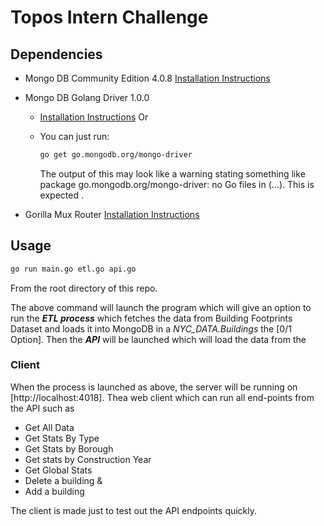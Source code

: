 # Topos Intern Challenge

## Dependencies

* Mongo DB Community Edition 4.0.8 [Installation Instructions](www.google.com "Mongo DB")

* Mongo DB Golang Driver 1.0.0
  * [Installation Instructions](https://github.com/mongodb/mongo-go-driver#installation)
  Or
  * You can just run:
  
    ```bash
    go get go.mongodb.org/mongo-driver
    ```
    The output of this may look like a warning stating something like package go.mongodb.org/mongo-driver: no Go files in (...). This is expected .

* Gorilla Mux Router [Installation Instructions](https://github.com/gorilla/mux#install)

## Usage

```bash
go run main.go etl.go api.go
```
From the root directory of this repo.

The above command will launch the program which will give an option to run the _**ETL process**_ which fetches the data from  Building Footprints Dataset and loads it into MongoDB in a _NYC_DATA.Buildings_ the [0/1 Option]. Then the _**API**_ will be launched which will load the data from the 

### Client
When the process is launched as above, the server will be running on 
[http://localhost:4018]. Thea web client which can run all end-points from the API such as

  * Get All Data
  * Get Stats By Type
  * Get Stats by Borough
  * Get stats by Construction Year
  * Get Global Stats
  * Delete a building &
  * Add a building

The client is made just to test out the API endpoints quickly.